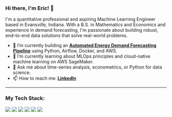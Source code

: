 ### Hi there, I'm Eric! 👋

I'm a quantitative professional and aspiring Machine Learning Engineer based in Evansville, Indiana. With a B.S. in Mathematics and Economics and experience in demand forecasting, I'm passionate about building robust, end-to-end data solutions that solve real-world problems.

- 🔭 I’m currently building an **[Automated Energy Demand Forecasting Pipeline](link-to-your-repo)** using Python, Airflow, Docker, and AWS.
- 🌱 I’m currently learning about MLOps principles and cloud-native machine learning on AWS SageMaker.
- 💬 Ask me about time-series analysis, econometrics, or Python for data science.
- 📫 How to reach me: **[LinkedIn](https://www.linkedin.com/in/eric-scott-0b3a4ab9)**

---

### My Tech Stack:
<p>
  <img src="https://img.shields.io/badge/Python-3776AB?style=for-the-badge&logo=python&logoColor=white" />
  <img src="https://img.shields.io/badge/scikit--learn-F7931E?style=for-the-badge&logo=scikit-learn&logoColor=white" />
  <img src="https://img.shields.io/badge/Pandas-2C2D72?style=for-the-badge&logo=pandas&logoColor=white" />
  <img src="https://img.shields.io/badge/PostgreSQL-316192?style=for-the-badge&logo=postgresql&logoColor=white" />
  <img src="https://img.shields.io/badge/Docker-2496ED?style=for-the-badge&logo=docker&logoColor=white" />
  <img src="https://img.shields.io/badge/Amazon_AWS-232F3E?style=for-the-badge&logo=amazon-aws&logoColor=white" />
</p>
